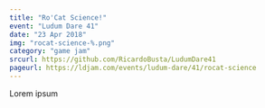 ```yaml
---
title: "Ro'Cat Science!"
event: "Ludum Dare 41"
date: "23 Apr 2018"
img: "rocat-science-%.png"
category: "game jam"
srcurl: https://github.com/RicardoBusta/LudumDare41
pageurl: https://ldjam.com/events/ludum-dare/41/rocat-science
---
```

Lorem ipsum